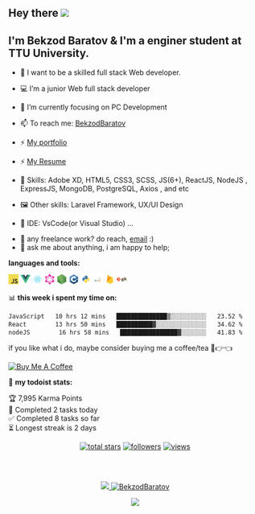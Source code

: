 ## Hey there <img src="https://media.giphy.com/media/hvRJCLFzcasrR4ia7z/giphy.gif" width="25px">
         
## I'm Bekzod Baratov & I'm a enginer student at TTU University.
- 👦 I want to be a skilled full stack Web developer. 

- 💻 I’m a junior Web full stack developer
- 🔭 I’m currently focusing on PC Development
- 📫 To reach me: [BekzodBaratov](https://BekzodBaratov.github.io) 
- ⚡ [My portfolio](https://github.com/BekzodBaratov)
-  ⚡ [My Resume](https://github.com/BekzodBaratov/resume)
- 🧩 Skills: Adobe XD, HTML5, CSS3, SCSS, JS(6+), ReactJS, NodeJS , ExpressJS, MongoDB, PostgreSQL, Axios , and etc
- 🖼 Other skills: Laravel Framework, UX/UI Design
- 🔧 IDE: VsCode(or Visual Studio) ...


<!--   <img align="right" alt="GIF" src="https://github.com/BekzodBaratov/BekzodBaratov/blob/master/code.gif?raw=true" width="500" height="320" /> -->
  
- 💼 any freelance work? do reach, [email](mailto:bekzodbaratov18@gmail.com) :)
- 💬 ask me about anything, i am happy to help;

**languages and tools:**  

<code><img height="20" src="https://raw.githubusercontent.com/github/explore/80688e429a7d4ef2fca1e82350fe8e3517d3494d/topics/javascript/javascript.png"></code>
<code><img height="20" src="https://raw.githubusercontent.com/github/explore/80688e429a7d4ef2fca1e82350fe8e3517d3494d/topics/vue/vue.png"></code>
<code><img height="20" src="https://raw.githubusercontent.com/github/explore/80688e429a7d4ef2fca1e82350fe8e3517d3494d/topics/react/react.png"></code>
<code><img height="20" src="https://raw.githubusercontent.com/github/explore/5c058a388828bb5fde0bcafd4bc867b5bb3f26f3/topics/graphql/graphql.png"></code>
<code><img height="20" src="https://raw.githubusercontent.com/github/explore/80688e429a7d4ef2fca1e82350fe8e3517d3494d/topics/nodejs/nodejs.png"></code>
<code><img height="20" src="https://raw.githubusercontent.com/github/explore/80688e429a7d4ef2fca1e82350fe8e3517d3494d/topics/cpp/cpp.png"></code>
<code><img height="20" src="https://raw.githubusercontent.com/github/explore/80688e429a7d4ef2fca1e82350fe8e3517d3494d/topics/python/python.png"></code>
<code><img height="20" src="https://raw.githubusercontent.com/github/explore/80688e429a7d4ef2fca1e82350fe8e3517d3494d/topics/mysql/mysql.png"></code>
<code><img height="20" src="https://raw.githubusercontent.com/github/explore/80688e429a7d4ef2fca1e82350fe8e3517d3494d/topics/firebase/firebase.png"></code>
<code><img height="20" src="https://raw.githubusercontent.com/github/explore/80688e429a7d4ef2fca1e82350fe8e3517d3494d/topics/git/git.png"></code>

📊 **this week i spent my time on:**
<!--START_SECTION:waka-->
```text
JavaScript   10 hrs 12 mins   ██████████████▒░░░░░░░░░░   23.52 % 
React        13 hrs 50 mins   ██████████▓░░░░░░░░░░░░░░   34.62 % 
nodeJS        16 hrs 58 mins   ████████████████▓░░░░░░░   41.83 % 
```
<!--END_SECTION:waka-->

if you like what i do, maybe consider buying me a coffee/tea 🥺👉👈

<a href="https://www.buymeacoffee.com/BekzodBaratov" target="_blank"><img src="https://cdn.buymeacoffee.com/buttons/v2/default-red.png" alt="Buy Me A Coffee" width="150" ></a>

🚧 **my todoist stats:**
<!-- TODO-IST:START -->
🏆  7,995 Karma Points           
🌸  Completed 2 tasks today           
✅  Completed 8 tasks so far           
⏳  Longest streak is 2 days
<!-- TODO-IST:END -->


<p align="center">
  <a href="https://github.com/BekzodBaratov?tab=repositories&sort=stargazers">
    <img alt="total stars" title="Total stars on GitHub" src="https://custom-icon-badges.herokuapp.com/badge/dynamic/json?logo=star&color=55960c&labelColor=488207&label=Stars&style=for-the-badge&query=%24.stars&url=https://api.github-star-counter.workers.dev/user/BekzodBaratov"/></a>
  <a href="https://github.com/BekzodBaratov?tab=followers">
    <img alt="followers" title="Follow me on Github" src="https://custom-icon-badges.herokuapp.com/github/followers/BekzodBaratov?color=236ad3&labelColor=1155ba&style=for-the-badge&logo=person-add&label=Followers&logoColor=white"/></a>
  <a href="https://github.com/BekzodBaratov">
    <img alt="views" title="GitHub profile views" src="https://shields-io-visitor-counter.herokuapp.com/badge?page=BekzodBaratov&style=for-the-badge"/></a>
</p>

<br />

##

<!-- <p align="center">
 <img width="100px" src="https://res.cloudinary.com/anuraghazra/image/upload/v1594908242/logo_ccswme.svg" align="center" alt="GitHub Readme Stats" />
 <h2 align="center">GitHub Readme Stats</h2> -->

<p align="center">
   <a href="https://github.com/BekzodBaratov">
    <img height="180em" src="https://github-readme-stats-eight-theta.vercel.app/api?username=BekzodBaratov&show_icons=true&theme=tokyonight&count_private=true"/>
    <img height="180em" src="https://github-readme-stats.vercel.app/api/top-langs/?username=BekzodBaratov&show_icons=true&theme=tokyonight&layout=compact" alt="BekzodBaratov" />
  </a>
</p>

<p align="center">
  <img height="70em" src="http://cdn.onlinewebfonts.com/svg/img_529337.png"
</p>


